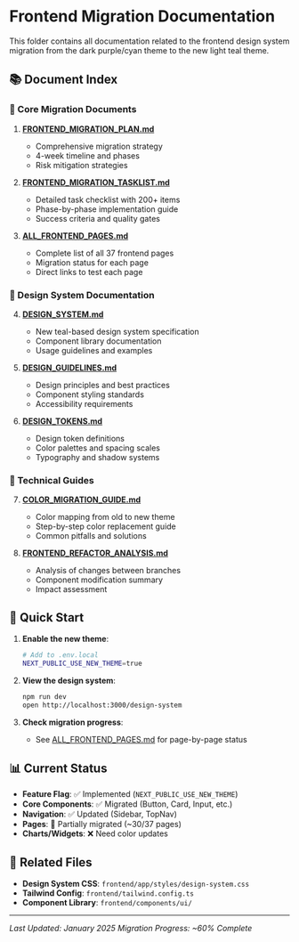 # Frontend Migration Documentation

This folder contains all documentation related to the frontend design system migration from the dark purple/cyan theme to the new light teal theme.

## 📚 Document Index

### 🎯 Core Migration Documents
1. **[FRONTEND_MIGRATION_PLAN.md](./FRONTEND_MIGRATION_PLAN.md)**
   - Comprehensive migration strategy
   - 4-week timeline and phases
   - Risk mitigation strategies

2. **[FRONTEND_MIGRATION_TASKLIST.md](./FRONTEND_MIGRATION_TASKLIST.md)**
   - Detailed task checklist with 200+ items
   - Phase-by-phase implementation guide
   - Success criteria and quality gates

3. **[ALL_FRONTEND_PAGES.md](./ALL_FRONTEND_PAGES.md)** 
   - Complete list of all 37 frontend pages
   - Migration status for each page
   - Direct links to test each page

### 🎨 Design System Documentation
4. **[DESIGN_SYSTEM.md](./DESIGN_SYSTEM.md)**
   - New teal-based design system specification
   - Component library documentation
   - Usage guidelines and examples

5. **[DESIGN_GUIDELINES.md](./DESIGN_GUIDELINES.md)**
   - Design principles and best practices
   - Component styling standards
   - Accessibility requirements

6. **[DESIGN_TOKENS.md](./DESIGN_TOKENS.md)**
   - Design token definitions
   - Color palettes and spacing scales
   - Typography and shadow systems

### 🔧 Technical Guides
7. **[COLOR_MIGRATION_GUIDE.md](./COLOR_MIGRATION_GUIDE.md)**
   - Color mapping from old to new theme
   - Step-by-step color replacement guide
   - Common pitfalls and solutions

8. **[FRONTEND_REFACTOR_ANALYSIS.md](./FRONTEND_REFACTOR_ANALYSIS.md)**
   - Analysis of changes between branches
   - Component modification summary
   - Impact assessment

## 🚀 Quick Start

1. **Enable the new theme**:
   ```bash
   # Add to .env.local
   NEXT_PUBLIC_USE_NEW_THEME=true
   ```

2. **View the design system**:
   ```bash
   npm run dev
   open http://localhost:3000/design-system
   ```

3. **Check migration progress**:
   - See [ALL_FRONTEND_PAGES.md](./ALL_FRONTEND_PAGES.md) for page-by-page status

## 📊 Current Status

- **Feature Flag**: ✅ Implemented (`NEXT_PUBLIC_USE_NEW_THEME`)
- **Core Components**: ✅ Migrated (Button, Card, Input, etc.)
- **Navigation**: ✅ Updated (Sidebar, TopNav)
- **Pages**: 🔄 Partially migrated (~30/37 pages)
- **Charts/Widgets**: ❌ Need color updates

## 🔗 Related Files

- **Design System CSS**: `frontend/app/styles/design-system.css`
- **Tailwind Config**: `frontend/tailwind.config.ts`
- **Component Library**: `frontend/components/ui/`

---

*Last Updated: January 2025*
*Migration Progress: ~60% Complete*